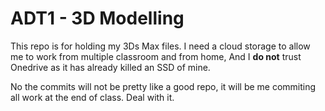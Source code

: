 # ADT1 - 3D Modelling

This repo is for holding my 3Ds Max files. 
I need a cloud storage to allow me to work from multiple classroom and from home, 
And I **do not** trust Onedrive as it has already killed an SSD of mine.

No the commits will not be pretty like a good repo, 
it will be me commiting all work at the end of class.
Deal with it.
